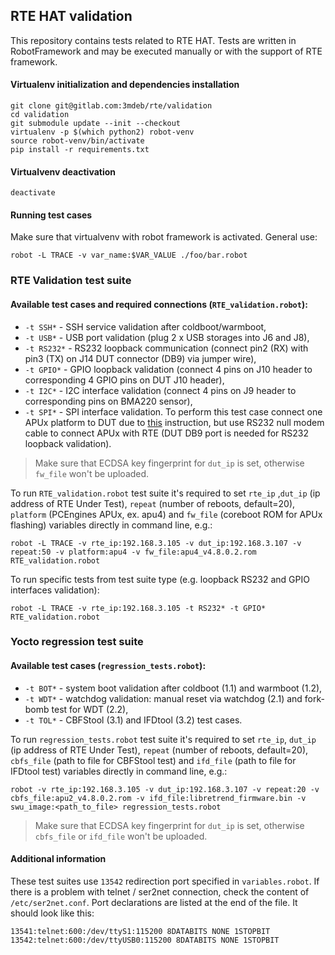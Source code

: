 ## RTE HAT validation

This repository contains tests related to RTE HAT. Tests are written in
RobotFramework and may be executed manually or with the support of RTE
framework.

#### Virtualenv initialization and dependencies installation

```
git clone git@gitlab.com:3mdeb/rte/validation
cd validation
git submodule update --init --checkout
virtualenv -p $(which python2) robot-venv
source robot-venv/bin/activate
pip install -r requirements.txt
```

#### Virtualvenv deactivation

`deactivate`

#### Running test cases

Make sure that virtualvenv with robot framework is activated. General use:

`robot -L TRACE -v var_name:$VAR_VALUE ./foo/bar.robot`

### RTE Validation test suite

#### Available test cases and required connections (`RTE_validation.robot`):
* `-t SSH*` - SSH service validation after coldboot/warmboot,
* `-t USB*` - USB port validation (plug 2 x USB storages into J6 and J8),
* `-t RS232*` - RS232 loopback communication (connect pin2 (RX) with pin3 (TX)
  on J14 DUT connector (DB9) via jumper wire),
* `-t GPIO*` - GPIO loopback validation (connect 4 pins on J10 header to
  corresponding 4 GPIO pins on DUT J10 header),
* `-t I2C*` - I2C interface validation (connect 4 pins on J9 header to
  corresponding pins on BMA220 sensor),
* `-t SPI*` - SPI interface validation. To perform this test case connect one
  APUx platform to DUT due to [this](https://gitlab.com/3mdeb/rte/docs/blob/master/docs/apus-connection-rte-0-5-3.md)
  instruction, but use RS232 null modem cable to connect APUx with RTE (DUT DB9
  port is needed for RS232 loopback validation).

> Make sure that ECDSA key fingerprint for `dut_ip` is set, otherwise `fw_file`
  won't be uploaded.

To run `RTE_validation.robot` test suite it's required to set `rte_ip` ,`dut_ip`
(ip address of RTE Under Test), `repeat` (number of reboots, default=20),
`platform` (PCEngines APUx, ex. apu4) and `fw_file` (coreboot ROM for APUx
flashing) variables directly in command line, e.g.:

`robot -L TRACE -v rte_ip:192.168.3.105 -v dut_ip:192.168.3.107 -v repeat:50 -v platform:apu4 -v fw_file:apu4_v4.8.0.2.rom  RTE_validation.robot`

To run specific tests from test suite type (e.g. loopback RS232 and GPIO
interfaces validation):

`robot -L TRACE -v rte_ip:192.168.3.105 -t RS232* -t GPIO* RTE_validation.robot`

### Yocto regression test suite

#### Available test cases (`regression_tests.robot`):
* `-t BOT*` - system boot validation after coldboot (1.1) and warmboot (1.2),  
* `-t WDT*` - watchdog validation: manual reset via watchdog (2.1) and fork-bomb
  test for WDT (2.2),
* `-t TOL*` - CBFStool (3.1) and IFDtool (3.2) test cases.

To run `regression_tests.robot` test suite it's required to set `rte_ip`,
`dut_ip` (ip address of RTE Under Test), `repeat` (number of reboots,
default=20), `cbfs_file` (path to file for CBFStool test) and `ifd_file` (path
to file for IFDtool test) variables directly in command line, e.g.:

```
robot -v rte_ip:192.168.3.105 -v dut_ip:192.168.3.107 -v repeat:20 -v cbfs_file:apu2_v4.8.0.2.rom -v ifd_file:libretrend_firmware.bin -v swu_image:<path_to_file> regression_tests.robot
```
> Make sure that ECDSA key fingerprint for `dut_ip` is set, otherwise `cbfs_file`
or `ifd_file` won't be uploaded.

#### Additional information

These test suites use `13542` redirection port specified in `variables.robot`.
If there is a problem with telnet / ser2net connection, check the content of
`/etc/ser2net.conf`. Port declarations are listed at the end of the file. It
should look like this:

```
13541:telnet:600:/dev/ttyS1:115200 8DATABITS NONE 1STOPBIT
13542:telnet:600:/dev/ttyUSB0:115200 8DATABITS NONE 1STOPBIT
```
